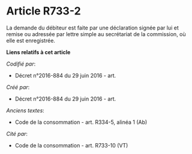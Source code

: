 # Article R733-2

La demande du débiteur est faite par une déclaration signée par lui et remise ou adressée par lettre simple au secrétariat de
la commission, où elle est enregistrée.

**Liens relatifs à cet article**

_Codifié par_:

  - Décret n°2016-884 du 29 juin 2016 - art.

_Créé par_:

  - Décret n°2016-884 du 29 juin 2016 - art.

_Anciens textes_:

  - Code de la consommation - art. R334-5, alinéa 1 (Ab)

_Cité par_:

  - Code de la consommation - art. R733-10 (VT)

